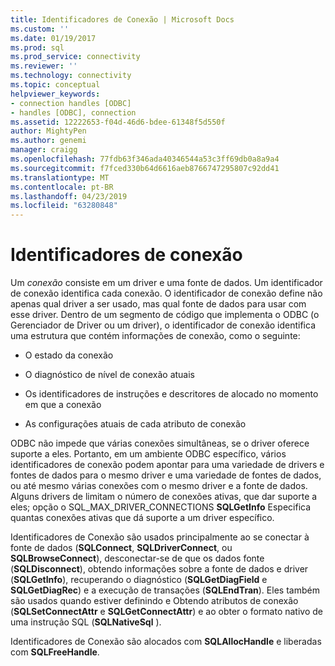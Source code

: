 ```yaml
---
title: Identificadores de Conexão | Microsoft Docs
ms.custom: ''
ms.date: 01/19/2017
ms.prod: sql
ms.prod_service: connectivity
ms.reviewer: ''
ms.technology: connectivity
ms.topic: conceptual
helpviewer_keywords:
- connection handles [ODBC]
- handles [ODBC], connection
ms.assetid: 12222653-f04d-46d6-bdee-61348f5d550f
author: MightyPen
ms.author: genemi
manager: craigg
ms.openlocfilehash: 77fdb63f346ada40346544a53c3ff69db0a8a9a4
ms.sourcegitcommit: f7fced330b64d6616aeb8766747295807c92dd41
ms.translationtype: MT
ms.contentlocale: pt-BR
ms.lasthandoff: 04/23/2019
ms.locfileid: "63280848"
---
```

# <a name="connection-handles"></a>Identificadores de conexão
Um *conexão* consiste em um driver e uma fonte de dados. Um identificador de conexão identifica cada conexão. O identificador de conexão define não apenas qual driver a ser usado, mas qual fonte de dados para usar com esse driver. Dentro de um segmento de código que implementa o ODBC (o Gerenciador de Driver ou um driver), o identificador de conexão identifica uma estrutura que contém informações de conexão, como o seguinte:  
  
-   O estado da conexão  
  
-   O diagnóstico de nível de conexão atuais  
  
-   Os identificadores de instruções e descritores de alocado no momento em que a conexão  
  
-   As configurações atuais de cada atributo de conexão  
  
 ODBC não impede que várias conexões simultâneas, se o driver oferece suporte a eles. Portanto, em um ambiente ODBC específico, vários identificadores de conexão podem apontar para uma variedade de drivers e fontes de dados para o mesmo driver e uma variedade de fontes de dados, ou até mesmo várias conexões com o mesmo driver e a fonte de dados. Alguns drivers de limitam o número de conexões ativas, que dar suporte a eles; opção o SQL_MAX_DRIVER_CONNECTIONS **SQLGetInfo** Especifica quantas conexões ativas que dá suporte a um driver específico.  
  
 Identificadores de Conexão são usados principalmente ao se conectar à fonte de dados (**SQLConnect**, **SQLDriverConnect**, ou **SQLBrowseConnect**), desconectar-se de que os dados fonte (**SQLDisconnect**), obtendo informações sobre a fonte de dados e driver (**SQLGetInfo**), recuperando o diagnóstico (**SQLGetDiagField** e **SQLGetDiagRec**) e a execução de transações (**SQLEndTran**). Eles também são usados quando estiver definindo e Obtendo atributos de conexão (**SQLSetConnectAttr** e **SQLGetConnectAttr**) e ao obter o formato nativo de uma instrução SQL (**SQLNativeSql** ).  
  
 Identificadores de Conexão são alocados com **SQLAllocHandle** e liberadas com **SQLFreeHandle**.

